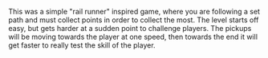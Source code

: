 This was a simple "rail runner" inspired game, where you are following a set path and must collect points in order to collect the most. The level starts off easy, but gets harder at a sudden point to challenge players. The pickups will be moving towards the player at one speed, then towards the end it will get faster to really test the skill of the player.
